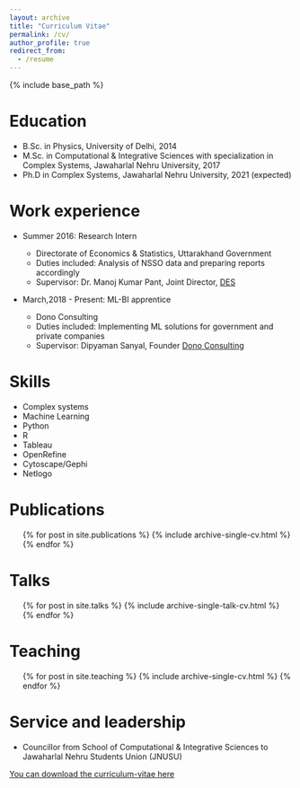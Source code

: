 ```yaml
---
layout: archive
title: "Curriculum Vitae"
permalink: /cv/
author_profile: true
redirect_from:
  - /resume
---
```


{% include base_path %}

Education
======
* B.Sc. in Physics, University of Delhi, 2014
* M.Sc. in Computational & Integrative Sciences with specialization in Complex Systems, Jawaharlal Nehru University, 2017
* Ph.D in Complex Systems, Jawaharlal Nehru University, 2021 (expected)

Work experience
======
* Summer 2016: Research Intern
  * Directorate of Economics & Statistics, Uttarakhand Government
  * Duties included: Analysis of NSSO data and preparing reports accordingly
  * Supervisor: Dr. Manoj Kumar Pant, Joint Director, [DES](http://des.uk.gov.in/)

* March,2018 - Present: ML-BI apprentice
  * Dono Consulting
  * Duties included: Implementing ML solutions for government and private companies
  * Supervisor: Dipyaman Sanyal, Founder [Dono Consulting](http://www.dono.in/)
  
Skills
======
* Complex systems
* Machine Learning
* Python
* R
* Tableau
* OpenRefine
* Cytoscape/Gephi
* Netlogo

Publications
======
  <ul>{% for post in site.publications %}
    {% include archive-single-cv.html %}
  {% endfor %}</ul>
  
Talks
======
  <ul>{% for post in site.talks %}
    {% include archive-single-talk-cv.html %}
  {% endfor %}</ul>
  
Teaching
======
  <ul>{% for post in site.teaching %}
    {% include archive-single-cv.html %}
  {% endfor %}</ul>
  
Service and leadership
======
* Councillor from School of Computational & Integrative Sciences to Jawaharlal Nehru Students Union (JNUSU)

[You can download the curriculum-vitae here](https://drive.google.com/file/d/1JT-UtahAQIGnp-M2FWzzWVb2Tg0Uz-c1/view?usp=sharing)
